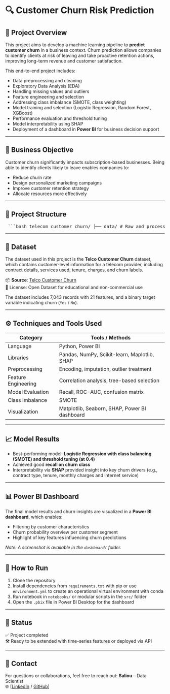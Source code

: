 # 🔍 Customer Churn Risk Prediction

## 📌 Project Overview

This project aims to develop a machine learning pipeline to **predict customer churn** in a business context. Churn prediction allows companies to identify clients at risk of leaving and take proactive retention actions, improving long-term revenue and customer satisfaction.

This end-to-end project includes:
- Data preprocessing and cleaning
- Exploratory Data Analysis (EDA)
- Handling missing values and outliers
- Feature engineering and selection
- Addressing class imbalance (SMOTE, class weighting)
- Model training and selection (Logistic Regression, Random Forest, XGBoost)
- Performance evaluation and threshold tuning
- Model interpretability using SHAP
- Deployment of a dashboard in **Power BI** for business decision support

---

## 🧠 Business Objective

Customer churn significantly impacts subscription-based businesses. Being able to identify clients likely to leave enables companies to:
- Reduce churn rate
- Design personalized marketing campaigns
- Improve customer retention strategy
- Allocate resources more effectively

---

## 📂 Project Structure

<pre> ```bash telecom_customer_churn/ ├── data/ # Raw and processed data ├── notebooks/ # EDA and experiments │ └── churn_analysis.ipynb ├── src/ # Python scripts for modularity │ ├── data_preprocessing.py │ ├── feature_engineering.py │ ├── model_training.py │ ├── evaluation.py │ └── prediction_service.py ├── models/ # Saved models and metrics ├── dashboard/ # Power BI report (.pbix or images) ├── requirements.txt # Pip dependencies ├── requirements_conda.yml # Conda environment └── README.md # Project description ``` </pre>

---

## 📁 Dataset

The dataset used in this project is the **Telco Customer Churn** dataset, which contains customer-level information for a telecom provider, including contract details, services used, tenure, charges, and churn labels.

📦 **Source**: [Telco Customer Churn](https://www.kaggle.com/datasets/blastchar/telco-customer-churn)  
📄 License: Open Dataset for educational and non-commercial use

The dataset includes 7,043 records with 21 features, and a binary target variable indicating churn (`Yes` / `No`).

---

## ⚙️ Techniques and Tools Used

| Category               | Tools / Methods                              |
|------------------------|----------------------------------------------|
| Language               | Python, Power BI                             |
| Libraries              | Pandas, NumPy, Scikit-learn, Maplotlib, SHAP |
| Preprocessing          | Encoding, imputation, outlier treatment      |
| Feature Engineering    | Correlation analysis, tree-based selection   |
| Model Evaluation       | Recall, ROC-AUC, confusion matrix            |
| Class Imbalance        | SMOTE                                        |
| Visualization          | Matplotlib, Seaborn, SHAP, Power BI dashboard|

---

## 📈 Model Results

- Best-performing model: **Logistic Regression with class balancing (SMOTE) and threshold tuning (at 0.4)**
- Achieved good **recall on churn class**
- Interpretability via **SHAP** provided insight into key churn drivers (e.g., contract type, tenure, monthly charges and internet service)

---

## 📊 Power BI Dashboard

The final model results and churn insights are visualized in a **Power BI dashboard**, which enables:
- Filtering by customer characteristics
- Churn probability overview per customer segment
- Highlight of key features influencing churn predictions

*Note: A screenshot is available in the `dashboard/` folder.*

---

## 🚀 How to Run

1. Clone the repository
2. Install dependencies from `requirements.txt` with pip or use `environment.yml` to create an operational virtual environment with conda
3. Run notebook in `notebooks/` or modular scripts in the `src/` folder
4. Open the `.pbix` file in Power BI Desktop for the dashboard

---

## 📌 Status

✅ Project completed  
🛠️ Ready to be extended with time-series features or deployed via API

---

## 📧 Contact

For questions or collaborations, feel free to reach out:
**Saliou** – Data Scientist  
🌐 [[LinkedIn](https://www.linkedin.com/in/saliou-cisse-9b9935141/) / [GitHub](https://github.com/saliou-ds)]